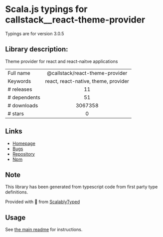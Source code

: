 
# Scala.js typings for callstack__react-theme-provider

Typings are for version 3.0.5

## Library description:
Theme provider for react and react-naitve applications

|                    |                 |
| ------------------ | :-------------: |
| Full name          | @callstack/react-theme-provider |
| Keywords           | react, react-native, theme, provider |
| # releases         | 11 |
| # dependents       | 51 |
| # downloads        | 3067358 |
| # stars            | 0 |

## Links
- [Homepage](https://github.com/callstack/react-theme-provider#readme)
- [Bugs](https://github.com/callstack/react-theme-provider/issues)
- [Repository](https://github.com/callstack/react-theme-provider)
- [Npm](https://www.npmjs.com/package/%40callstack%2Freact-theme-provider)
    


## Note
This library has been generated from typescript code from first party type definitions.

Provided with :purple_heart: from [ScalablyTyped](https://github.com/oyvindberg/ScalablyTyped)

## Usage
See [the main readme](../../readme.md) for instructions.


